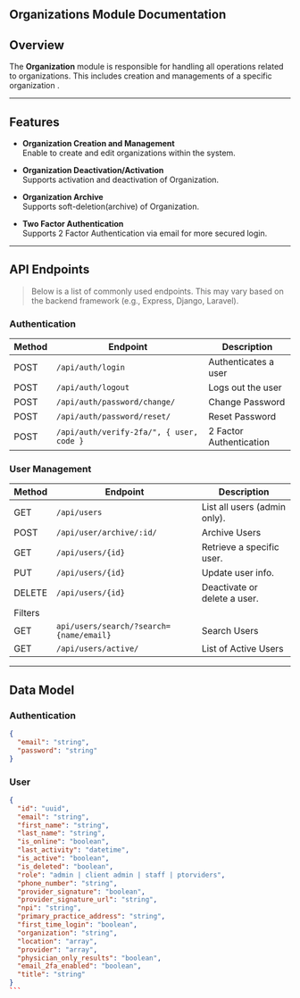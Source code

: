 ## Organizations Module Documentation

## Overview

The **Organization** module is responsible for handling all operations related to organizations. This includes creation and managements of a specific organization .

---

## Features

- **Organization Creation and Management**  
  Enable to create and edit organizations within the system.

- **Organization Deactivation/Activation**  
  Supports activation and deactivation of Organization.

- **Organization Archive**  
  Supports soft-deletion(archive) of Organization.

- **Two Factor Authentication**  
  Supports 2 Factor Authentication via email for more secured login.

---

## API Endpoints

> Below is a list of commonly used endpoints. This may vary based on the backend framework (e.g., Express, Django, Laravel).

### Authentication

| Method | Endpoint                                 | Description             |
| ------ | ---------------------------------------- | ----------------------- |
| POST   | `/api/auth/login`                        | Authenticates a user    |
| POST   | `/api/auth/logout`                       | Logs out the user       |
| POST   | `/api/auth/password/change/`             | Change Password         |
| POST   | `/api/auth/password/reset/`              | Reset Password          |
| POST   | `/api/auth/verify-2fa/", { user, code }` | 2 Factor Authentication |

### User Management

| Method  | Endpoint                                | Description                  |
| ------- | --------------------------------------- | ---------------------------- |
| GET     | `/api/users`                            | List all users (admin only). |
| POST    | `/api/user/archive/:id/`                | Archive Users                |
| GET     | `/api/users/{id}`                       | Retrieve a specific user.    |
| PUT     | `/api/users/{id}`                       | Update user info.            |
| DELETE  | `/api/users/{id}`                       | Deactivate or delete a user. |
| Filters |
| GET     | `api/users/search/?search={name/email}` | Search Users                 |
| GET     | `/api/users/active/`                    | List of Active Users         |

---

## Data Model

### Authentication

```json
{
  "email": "string",
  "password": "string"
}
```

### User

````json
{
  "id": "uuid",
  "email": "string",
  "first_name": "string",
  "last_name": "string",
  "is_online": "boolean",
  "last_activity": "datetime",
  "is_active": "boolean",
  "is_deleted": "boolean",
  "role": "admin | client admin | staff | ptorviders",
  "phone_number": "string",
  "provider_signature": "boolean",
  "provider_signature_url": "string",
  "npi": "string",
  "primary_practice_address": "string",
  "first_time_login": "boolean",
  "organization": "string",
  "location": "array",
  "provider": "array",
  "physician_only_results": "boolean",
  "email_2fa_enabled": "boolean",
  "title": "string"
}
```
````
